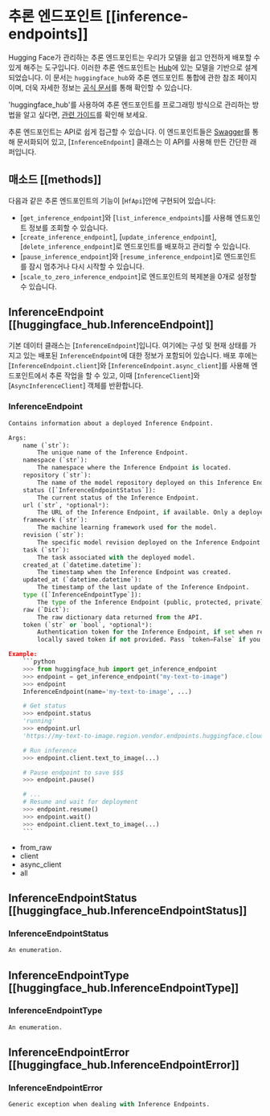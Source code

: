 # 추론 엔드포인트 [[inference-endpoints]]

Hugging Face가 관리하는 추론 엔드포인트는 우리가 모델을 쉽고 안전하게 배포할 수 있게 해주는 도구입니다. 이러한 추론 엔드포인트는 [Hub](https://huggingface.co/models)에 있는 모델을 기반으로 설계되었습니다. 이 문서는 `huggingface_hub`와 추론 엔드포인트 통합에 관한 참조 페이지이며, 더욱 자세한 정보는 [공식 문서](https://huggingface.co/docs/inference-endpoints/index)를 통해 확인할 수 있습니다.

<Tip>

'huggingface_hub'를 사용하여 추론 엔드포인트를 프로그래밍 방식으로 관리하는 방법을 알고 싶다면, [관련 가이드](../guides/inference_endpoints)를 확인해 보세요.

</Tip>

추론 엔드포인트는 API로 쉽게 접근할 수 있습니다. 이 엔드포인트들은 [Swagger](https://api.endpoints.huggingface.cloud/)를 통해 문서화되어 있고, [`InferenceEndpoint`] 클래스는 이 API를 사용해 만든 간단한 래퍼입니다.

## 매소드 [[methods]]

다음과 같은 추론 엔드포인트의 기능이 [`HfApi`]안에 구현되어 있습니다:

- [`get_inference_endpoint`]와 [`list_inference_endpoints`]를 사용해 엔드포인트 정보를 조회할 수 있습니다.
- [`create_inference_endpoint`], [`update_inference_endpoint`], [`delete_inference_endpoint`]로 엔드포인트를 배포하고 관리할 수 있습니다.
- [`pause_inference_endpoint`]와 [`resume_inference_endpoint`]로 엔드포인트를 잠시 멈추거나 다시 시작할 수 있습니다.
- [`scale_to_zero_inference_endpoint`]로 엔드포인트의 복제본을 0개로 설정할 수 있습니다.

## InferenceEndpoint [[huggingface_hub.InferenceEndpoint]]

기본 데이터 클래스는 [`InferenceEndpoint`]입니다. 여기에는 구성 및 현재 상태를 가지고 있는 배포된 `InferenceEndpoint`에 대한 정보가 포함되어 있습니다. 배포 후에는 [`InferenceEndpoint.client`]와 [`InferenceEndpoint.async_client`]를 사용해 엔드포인트에서 추론 작업을 할 수 있고, 이때 [`InferenceClient`]와 [`AsyncInferenceClient`] 객체를 반환합니다.

### InferenceEndpoint

```python
Contains information about a deployed Inference Endpoint.

Args:
    name (`str`):
        The unique name of the Inference Endpoint.
    namespace (`str`):
        The namespace where the Inference Endpoint is located.
    repository (`str`):
        The name of the model repository deployed on this Inference Endpoint.
    status ([`InferenceEndpointStatus`]):
        The current status of the Inference Endpoint.
    url (`str`, *optional*):
        The URL of the Inference Endpoint, if available. Only a deployed Inference Endpoint will have a URL.
    framework (`str`):
        The machine learning framework used for the model.
    revision (`str`):
        The specific model revision deployed on the Inference Endpoint.
    task (`str`):
        The task associated with the deployed model.
    created_at (`datetime.datetime`):
        The timestamp when the Inference Endpoint was created.
    updated_at (`datetime.datetime`):
        The timestamp of the last update of the Inference Endpoint.
    type ([`InferenceEndpointType`]):
        The type of the Inference Endpoint (public, protected, private).
    raw (`Dict`):
        The raw dictionary data returned from the API.
    token (`str` or `bool`, *optional*):
        Authentication token for the Inference Endpoint, if set when requesting the API. Will default to the
        locally saved token if not provided. Pass `token=False` if you don't want to send your token to the server.

Example:
    ```python
    >>> from huggingface_hub import get_inference_endpoint
    >>> endpoint = get_inference_endpoint("my-text-to-image")
    >>> endpoint
    InferenceEndpoint(name='my-text-to-image', ...)

    # Get status
    >>> endpoint.status
    'running'
    >>> endpoint.url
    'https://my-text-to-image.region.vendor.endpoints.huggingface.cloud'

    # Run inference
    >>> endpoint.client.text_to_image(...)

    # Pause endpoint to save $$$
    >>> endpoint.pause()

    # ...
    # Resume and wait for deployment
    >>> endpoint.resume()
    >>> endpoint.wait()
    >>> endpoint.client.text_to_image(...)
    ```
```

  - from_raw
  - client
  - async_client
  - all

## InferenceEndpointStatus [[huggingface_hub.InferenceEndpointStatus]]

### InferenceEndpointStatus

```python
An enumeration.
```


## InferenceEndpointType [[huggingface_hub.InferenceEndpointType]]

### InferenceEndpointType

```python
An enumeration.
```


## InferenceEndpointError [[huggingface_hub.InferenceEndpointError]]

### InferenceEndpointError

```python
Generic exception when dealing with Inference Endpoints.
```

